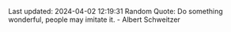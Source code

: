 Last updated: 2024-04-02 12:19:31
Random Quote: Do something wonderful, people may imitate it. - Albert Schweitzer
